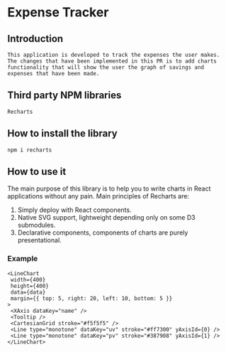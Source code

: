 # Expense Tracker

## Introduction
```
This application is developed to track the expenses the user makes. The changes that have been implemented in this PR is to add charts functionality that will show the user the graph of savings and expenses that have been made.
```

## Third party NPM libraries
```
Recharts
```

## How to install the library
```
npm i recharts
```

## How to use it
The main purpose of this library is to help you to write charts in React applications without any pain. Main principles of Recharts are:

1. Simply deploy with React components.
2. Native SVG support, lightweight depending only on some D3 submodules.
3. Declarative components, components of charts are purely presentational.
 
### Example

 ```
 <LineChart
  width={400}
  height={400}
  data={data}
  margin={{ top: 5, right: 20, left: 10, bottom: 5 }}
>
  <XAxis dataKey="name" />
  <Tooltip />
  <CartesianGrid stroke="#f5f5f5" />
  <Line type="monotone" dataKey="uv" stroke="#ff7300" yAxisId={0} />
  <Line type="monotone" dataKey="pv" stroke="#387908" yAxisId={1} />
</LineChart>
```

